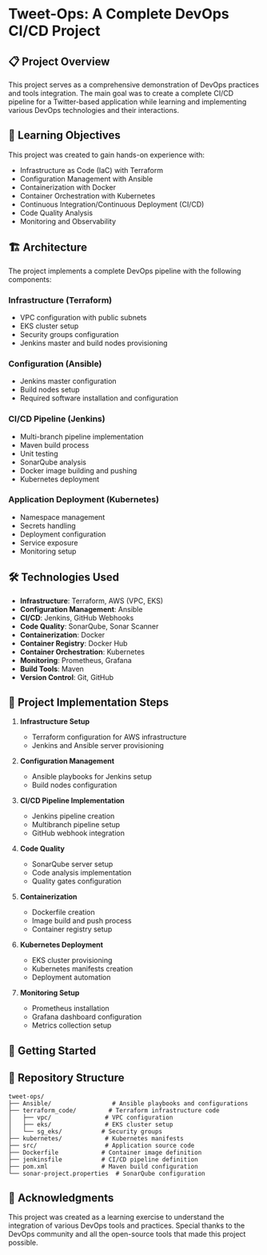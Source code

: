 # Tweet-Ops: A Complete DevOps CI/CD Project

## 📋 Project Overview

This project serves as a comprehensive demonstration of DevOps practices and tools integration. The main goal was to create a complete CI/CD pipeline for a Twitter-based application while learning and implementing various DevOps technologies and their interactions.

## 🎯 Learning Objectives

This project was created to gain hands-on experience with:
- Infrastructure as Code (IaC) with Terraform
- Configuration Management with Ansible
- Containerization with Docker
- Container Orchestration with Kubernetes
- Continuous Integration/Continuous Deployment (CI/CD)
- Code Quality Analysis
- Monitoring and Observability

## 🏗️ Architecture

The project implements a complete DevOps pipeline with the following components:

### Infrastructure (Terraform)
- VPC configuration with public subnets
- EKS cluster setup
- Security groups configuration
- Jenkins master and build nodes provisioning

### Configuration (Ansible)
- Jenkins master configuration
- Build nodes setup
- Required software installation and configuration

### CI/CD Pipeline (Jenkins)
- Multi-branch pipeline implementation
- Maven build process
- Unit testing
- SonarQube analysis
- Docker image building and pushing
- Kubernetes deployment

### Application Deployment (Kubernetes)
- Namespace management
- Secrets handling
- Deployment configuration
- Service exposure
- Monitoring setup

## 🛠️ Technologies Used

- **Infrastructure**: Terraform, AWS (VPC, EKS)
- **Configuration Management**: Ansible
- **CI/CD**: Jenkins, GitHub Webhooks
- **Code Quality**: SonarQube, Sonar Scanner
- **Containerization**: Docker
- **Container Registry**: Docker Hub
- **Container Orchestration**: Kubernetes
- **Monitoring**: Prometheus, Grafana
- **Build Tools**: Maven
- **Version Control**: Git, GitHub

## 📝 Project Implementation Steps

1. **Infrastructure Setup**
   - Terraform configuration for AWS infrastructure
   - Jenkins and Ansible server provisioning

2. **Configuration Management**
   - Ansible playbooks for Jenkins setup
   - Build nodes configuration

3. **CI/CD Pipeline Implementation**
   - Jenkins pipeline creation
   - Multibranch pipeline setup
   - GitHub webhook integration

4. **Code Quality**
   - SonarQube server setup
   - Code analysis implementation
   - Quality gates configuration

5. **Containerization**
   - Dockerfile creation
   - Image build and push process
   - Container registry setup

6. **Kubernetes Deployment**
   - EKS cluster provisioning
   - Kubernetes manifests creation
   - Deployment automation

7. **Monitoring Setup**
   - Prometheus installation
   - Grafana dashboard configuration
   - Metrics collection setup

## 🚀 Getting Started

## 📁 Repository Structure

```
tweet-ops/
├── Ansible/                 # Ansible playbooks and configurations
├── terraform_code/         # Terraform infrastructure code
│   ├── vpc/               # VPC configuration
│   ├── eks/               # EKS cluster setup
│   └── sg_eks/           # Security groups
├── kubernetes/            # Kubernetes manifests
├── src/                   # Application source code
├── Dockerfile            # Container image definition
├── jenkinsfile           # CI/CD pipeline definition
├── pom.xml               # Maven build configuration
└── sonar-project.properties  # SonarQube configuration
```

## 🙏 Acknowledgments

This project was created as a learning exercise to understand the integration of various DevOps tools and practices. Special thanks to the DevOps community and all the open-source tools that made this project possible.
